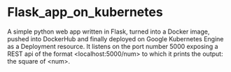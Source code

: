 # Flask_app_on_kubernetes
A simple python web app written in Flask, turned into a Docker image, pushed into DockerHub and finally deployed on Google Kubernetes Engine as a Deployment resource. It listens on the port number 5000 exposing a REST api of the format &lt;localhost:5000/num> to which it prints the output: the square of &lt;num>. 
